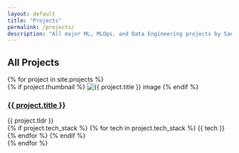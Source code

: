 ```yaml
---
layout: default
title: "Projects"
permalink: /projects/
description: "All major ML, MLOps, and Data Engineering projects by Sanskar Gupta."
---
```


<!--
projects.md
All projects listing—uses simple tag-only skills.
-->

<section>
  <div class="container">
    <h1>All Projects</h1>
    <div class="featured-projects-grid">
      {% for project in site.projects %}
        <div class="project-card">
          {% if project.thumbnail %}
          <img class="project-banner" src="{{ project.thumbnail }}" alt="{{ project.title }} image">
          {% endif %}
          <div class="project-title-row">
            <h3><a href="{{ project.url }}">{{ project.title }}</a></h3>
          </div>
          <div class="project-short">
            {{ project.tldr }}
          </div>
          <div class="project-tag-list">
            {% if project.tech_stack %}
              {% for tech in project.tech_stack %}
                <span class="project-tag">{{ tech }}</span>
              {% endfor %}
            {% endif %}
          </div>
        </div>
      {% endfor %}
    </div>
  </div>
</section>
